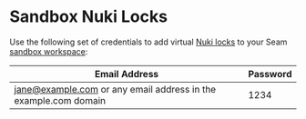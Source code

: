 # Sandbox Nuki Locks

Use the following set of credentials to add virtual [Nuki locks](../nuki-locks.md) to your Seam [sandbox workspace](../../core-concepts/workspaces/#sandbox-workspaces):

| Email Address                                                   | Password |
| --------------------------------------------------------------- | -------- |
| jane@example.com or any email address in the example.com domain | 1234     |
